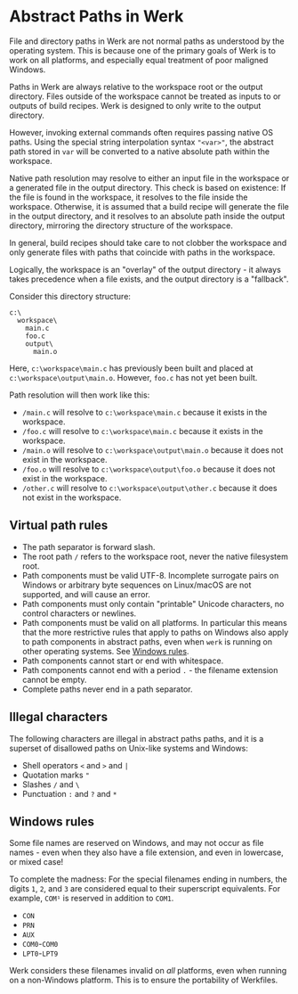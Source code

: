 # Abstract Paths in Werk

File and directory paths in Werk are not normal paths as understood by the
operating system. This is because one of the primary goals of Werk is to work on
all platforms, and especially equal treatment of poor maligned Windows.

Paths in Werk are always relative to the workspace root or the output directory.
Files outside of the workspace cannot be treated as inputs to or outputs of
build recipes. Werk is designed to only write to the output directory.

However, invoking external commands often requires passing native OS paths.
Using the special string interpolation syntax `"<var>"`, the abstract path
stored in `var` will be converted to a native absolute path within the
workspace.

Native path resolution may resolve to either an input file in the workspace or a
generated file in the output directory. This check is based on existence: If the
file is found in the workspace, it resolves to the file inside the workspace.
Otherwise, it is assumed that a build recipe will generate the file in the
output directory, and it resolves to an absolute path inside the output
directory, mirroring the directory structure of the workspace.

In general, build recipes should take care to not clobber the workspace and only
generate files with paths that coincide with paths in the workspace.

Logically, the workspace is an "overlay" of the output directory - it always
takes precedence when a file exists, and the output directory is a "fallback".

Consider this directory structure:

```text
c:\
  workspace\
    main.c
    foo.c
    output\
      main.o
```

Here, `c:\workspace\main.c` has previously been built and placed at
`c:\workspace\output\main.o`. However, `foo.c` has not yet been built.

Path resolution will then work like this:

- `/main.c` will resolve to `c:\workspace\main.c` because it exists in the
  workspace.
- `/foo.c` will resolve to `c:\workspace\main.c` because it exists in the
  workspace.
- `/main.o` will resolve to `c:\workspace\output\main.o` because it does not
  exist in the workspace.
- `/foo.o` will resolve to `c:\workspace\output\foo.o` because it does not exist
  in the workspace.
- `/other.c` will resolve to `c:\workspace\output\other.c` because it does not
  exist in the workspace.

## Virtual path rules

- The path separator is forward slash.
- The root path `/` refers to the workspace root, never the native filesystem
  root.
- Path components must be valid UTF-8. Incomplete surrogate pairs on Windows or
  arbitrary byte sequences on Linux/macOS are not supported, and will cause an
  error.
- Path components must only contain "printable" Unicode characters, no control
  characters or newlines.
- Path components must be valid on all platforms. In particular this means that
  the more restrictive rules that apply to paths on Windows also apply to path
  components in abstract paths, even when `werk` is running on other operating
  systems. See [Windows rules](#windows-rules).
- Path components cannot start or end with whitespace.
- Path components cannot end with a period `.` - the filename extension cannot
  be empty.
- Complete paths never end in a path separator.

## Illegal characters

The following characters are illegal in abstract paths paths, and it is a
superset of disallowed paths on Unix-like systems and Windows:

- Shell operators `<` and `>` and `|`
- Quotation marks `"`
- Slashes `/` and `\`
- Punctuation `:` and `?` and `*`

## Windows rules

Some file names are reserved on Windows, and may not occur as file names - even
when they also have a file extension, and even in lowercase, or mixed case!

To complete the madness: For the special filenames ending in numbers, the digits
`1`, `2`, and `3` are considered equal to their superscript equivalents. For
example, `COM¹` is reserved in addition to `COM1`.

- `CON`
- `PRN`
- `AUX`
- `COM0`-`COM0`
- `LPT0`-`LPT9`

Werk considers these filenames invalid on _all_ platforms, even when running on
a non-Windows platform. This is to ensure the portability of Werkfiles.
